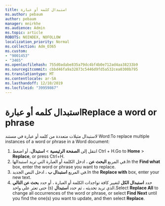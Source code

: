 ```yaml
---
title: استبدال كلمه أو عبارة
ms.author: pebaum
author: pebaum
manager: mnirkhe
ms.audience: Admin
ms.topic: article
ROBOTS: NOINDEX, NOFOLLOW
localization_priority: Normal
ms.collection: Adm_O365
ms.custom:
- "9001453"
- "3465"
ms.openlocfilehash: 755d0adabe835a79dc4bf4b0e712ad4aa38233b9
ms.sourcegitcommit: cbbd46fa9a32873c5446d9fd5a532cea0300b795
ms.translationtype: MT
ms.contentlocale: ar-SA
ms.lasthandoff: 12/10/2019
ms.locfileid: "39959867"
---
```

# <a name="replace-a-word-or-phrase"></a><span data-ttu-id="776c3-102">استبدال كلمه أو عبارة</span><span class="sxs-lookup"><span data-stu-id="776c3-102">Replace a word or phrase</span></span>

<span data-ttu-id="776c3-103">لاستبدال مثيلات متعددة من كلمه أو عبارة في مستند Word:</span><span class="sxs-lookup"><span data-stu-id="776c3-103">To replace multiple instances of a word or phrase in a Word document:</span></span>

1. <span data-ttu-id="776c3-104">انتقل إلى **الصفحة الرئيسية** > **استبدال**، أو اضغط Ctrl + H.</span><span class="sxs-lookup"><span data-stu-id="776c3-104">Go to **Home** > **Replace**, or press Ctrl+H.</span></span>
2. <span data-ttu-id="776c3-105">في المربع **البحث عن** ، ادخل الكلمة أو العبارة التي تريد استبدالها.</span><span class="sxs-lookup"><span data-stu-id="776c3-105">In the **Find what** box, enter the word or phrase you want to replace.</span></span> 
3. <span data-ttu-id="776c3-106">في المربع **استبدال ب** ، ادخل النص الجديد.</span><span class="sxs-lookup"><span data-stu-id="776c3-106">In the **Replace with** box, enter your new text.</span></span>
3. <span data-ttu-id="776c3-107">حدد **استبدال الكل** لتغيير كافة تواجدات الكلمة أو العبارة ، أو حدد **بحث عن التالي** حتى تعثر علي واحد (s) الذي تريد تحديثه ، ثم حدد **استبدال**.</span><span class="sxs-lookup"><span data-stu-id="776c3-107">Select **Replace All** to change all occurrences of the word or phrase, or select **Find Next** until you find the one(s) you want to update, and then select **Replace**.</span></span>